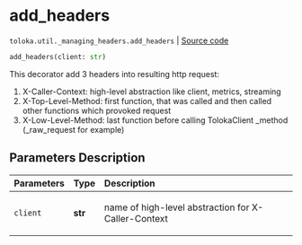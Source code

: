 # add_headers
`toloka.util._managing_headers.add_headers` | [Source code](https://github.com/Toloka/toloka-kit/blob/v1.1.2/src/util/_managing_headers.py#L48)

```python
add_headers(client: str)
```

This decorator add 3 headers into resulting http request:


1) X-Caller-Context: high-level abstraction like client, metrics, streaming
2) X-Top-Level-Method: first function, that was called and then called other functions which provoked request
3) X-Low-Level-Method: last function before calling TolokaClient _method (_raw_request for example)

## Parameters Description

| Parameters | Type | Description |
| :----------| :----| :-----------|
`client`|**str**|<p>name of high-level abstraction for X-Caller-Context</p>
